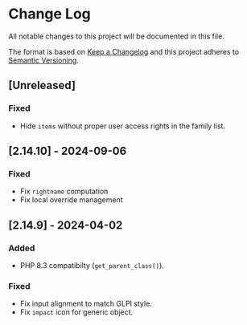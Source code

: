 # Change Log

All notable changes to this project will be documented in this file.

The format is based on [Keep a Changelog](http://keepachangelog.com/)
and this project adheres to [Semantic Versioning](http://semver.org/).

## [Unreleased]

### Fixed

-  Hide `items` without proper user access rights in the family list.

## [2.14.10] - 2024-09-06

### Fixed

- Fix ```rightname``` computation
- Fix local override management

## [2.14.9] - 2024-04-02

### Added

- PHP 8.3 compatibilty (```get_parent_class()```).

### Fixed

- Fix input alignment to match GLPI style.
- Fix ```impact``` icon for generic object.
